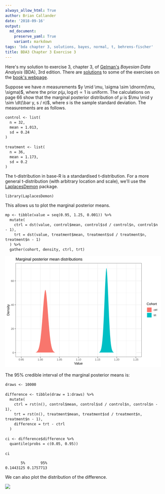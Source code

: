 ```yaml
---
always_allow_html: True
author: Brian Callander
date: '2018-09-16'
output:
  md_document:
    preserve_yaml: True
    variant: markdown
tags: 'bda chapter 3, solutions, bayes, normal, t, behrens-fischer'
title: BDA3 Chapter 3 Exercise 3
---
```


Here's my solution to exercise 3, chapter 3, of
[Gelman's](https://andrewgelman.com/) *Bayesian Data Analysis* (BDA),
3rd edition. There are
[solutions](http://www.stat.columbia.edu/~gelman/book/solutions.pdf) to
some of the exercises on the [book's
webpage](http://www.stat.columbia.edu/~gelman/book/).

<!--more-->
<div style="display:none">

$\DeclareMathOperator{\dbinomial}{Binomial}  \DeclareMathOperator{\dbern}{Bernoulli}  \DeclareMathOperator{\dpois}{Poisson}  \DeclareMathOperator{\dnorm}{Normal}  \DeclareMathOperator{\dt}{t}  \DeclareMathOperator{\dcauchy}{Cauchy}  \DeclareMathOperator{\dexponential}{Exp}  \DeclareMathOperator{\dgamma}{Gamma}  \DeclareMathOperator{\dinvgamma}{InvGamma}  \DeclareMathOperator{\invlogit}{InvLogit}  \DeclareMathOperator{\logit}{Logit}  \DeclareMathOperator{\ddirichlet}{Dirichlet}  \DeclareMathOperator{\dbeta}{Beta}$

</div>

Suppose we have $n$ measurements
$y \mid \mu, \sigma \sim \dnorm(\mu, \sigma)$, where the prior
$p(\mu, \log \sigma) \propto 1$ is uniform. The calculations on page 66
show that the marginal posterior distribution of $\mu$ is
$\mu \mid y \sim \dt(\bar y, s / n)$, where $s$ is the sample standard
deviation. The measurements are as follows.

``` {.r}
control <- list(
  n = 32,
  mean = 1.013,
  sd = 0.24
)

treatment <- list(
  n = 36,
  mean = 1.173,
  sd = 0.2
)
```

The t-distribution in base-R is a standardised t-distribution. For a
more general t-distribution (with arbitrary location and scale), we'll
use the
[LaplacesDemon](https://www.rdocumentation.org/packages/LaplacesDemon/versions/16.1.1)
package.

``` {.r}
library(LaplacesDemon)
```

This allows us to plot the marginal posterior means.

``` {.r}
mp <- tibble(value = seq(0.95, 1.25, 0.001)) %>% 
  mutate(
    ctrl = dst(value, control$mean, control$sd / control$n, control$n - 1),
    trt = dst(value, treatment$mean, treatment$sd / treatment$n, treatment$n - 1)
  ) %>% 
  gather(cohort, density, ctrl, trt) 
```

![](chapter_03_exercise_03_files/figure-markdown/mp_plot-1..svg)

The 95% credible interval of the marginal posterior means is:

``` {.r}
draws <- 10000

difference <- tibble(draw = 1:draws) %>% 
  mutate(
    ctrl = rst(n(), control$mean, control$sd / control$n, control$n - 1),
    trt = rst(n(), treatment$mean, treatment$sd / treatment$n, treatment$n - 1),
    difference = trt - ctrl
  ) 

ci <- difference$difference %>% 
  quantile(probs = c(0.05, 0.95)) 

ci
```

           5%       95% 
    0.1443125 0.1757713 

We can also plot the distribution of the difference.

![](chapter_03_exercise_03_files/figure-markdown/diffs_plot-1..svg)
